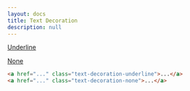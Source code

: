 ```yaml
---
layout: docs
title: Text Decoration
description: null
---
```


<p><a href="#" class="text-decoration-underline">Underline</a></p>
<p><a href="#" class="text-decoration-none">None</a></p>

```html
<a href="..." class="text-decoration-underline">...</a>
<a href="..." class="text-decoration-none">...</a>
```
